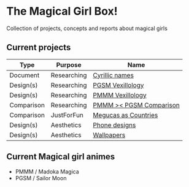 # The Magical Girl Box!
Collection of projects, concepts and reports about magical girls

## Current projects
Type       | Purpose     | Name                                      |
---------- | ----------- | ----------------------------------------- |
Document   | Researching | [Cyrillic names](cyrillicNames/)          |
Design(s)  | Researching | [PGSM Vexillology](vexiPGSM/)             |
Design(s)  | Researching | [PMMM Vexillology](vexiPMMM/)             |
Comparison | Researching | [PMMM >< PGSM Comparison](cprsPMMM_PGSM/) |
Comparison | JustForFun  | [Megucas as Countries](cprsPMMM_Nation/)  |
Design(s)  | Aesthetics  | [Phone designs](phoneDesigns/)            |
Design(s)  | Aesthetics  | [Wallpapers](wallpapers/)                 |

## Current Magical girl animes
- PMMM / Madoka Magica
- PGSM / Sailor Moon
